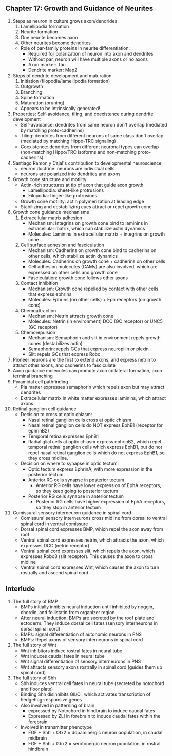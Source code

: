 
## Chapter 17: Growth and Guidance of Neurites

1. Steps as neuron in culture grows axon/dendrides
    1. Lamellipodia formation
    2. Neurite formation
    3. One neurite becomes axon
    4. Other neurites become dendrites
    - Role of par-family proteins in neurite differentiation:
        - Required for polarization of neuron into axon and dendrites
        - Without par, neuron will have multiple axons or no axons
        - Axon marker: Tau
        - Dendrite marker: Map2
2. Steps of dendrite development and maturation
    1. Initiation (filopodia/lamellipodia formation)
    2. Outgrowth
    3. Branching
    4. Spine formation
    5. Maturation (pruning)
    - Appears to be intrinsically generated!
3. Properties: Self-avoidance, tiling, and coexistence during dendrite development
    - Self-avoidance: dendrites from same neuron don't overlap (mediated by matching proto-cadherins)
    - Tiling: dendrites from different neurons of same class don't overlap (mediated by matching Hippo-TRC signaling)
    - Coexistence: dendrites from different neuronal types can overlap (non-matching Hippo/TRC isoforms and non-matching proto-cadherins)
4. Santiago Ramon y Cajal's contribution to developmental neuroscience
    - neuron doctrine: neurons are individual cells
    - neurons are polarized into dendrites and axons
5. Growth cone structure and motility
    - Actin-rich structures at tip of axon that guide axon growth
        - Lamellipodia: sheet-like protrusions
        - Filopodia: finger-like protrusions
    - Growth cone motility: actin polymerization at leading edge
    - Stabilizing and destabilizing cues attract or repel growth cone
6. Growth cone guidance mechanisms
    1. Extracellular matrix adhesion 
        - Mechanism: Integrins on growth cone bind to laminins in extracellular matrix, which can stabilize actin dynamics
        - Molecules: Laminins in extracellular matrix + integrins on growth cone
    2. Cell surface adhesion and fasciculation
        - Mechanism: Cadherins on growth cone bind to cadherins on other cells, which stabilize actin dynamics
        - Molecules: Cadherins on growth cone + cadherins on other cells
        - Cell adhesion molecules (CAMs) are also involved, which are expressed on other cells and growth cone
        - Fasciculation: growth cone follows other axons
    3. Contact inhibition
        - Mechanism: Growth cone repelled by contact with other cells that express ephrins
        - Molecules: Ephrins (on other cells) + Eph receptors (on growth cone)
    4. Chemoattraction
        - Mechanism: Netrin attracts growth cone
        - Molecules: Netrin (in environment) DCC (GC receptor) or UNC5 (GC receptor)
    5. Chemorepulsion
        - Mechanism: Semaphorin and slit in environment repels growth cones (destabilizes actin)
        - Semaphorin: repels GCs that express neuropilin or plexin
        - Slit: repels GCs that express Robo
7. Pioneer neurons are the first to extend axons, and express netrin to attract other axons, and cadherins to fasciculate
8. Axon guidance molecules can promote axon collateral formation, axon terminal branching
9. Pyramidal cell pathfinding
    - Pia matter expresses semaphorin which repels axon but may attract dendrites
    - Extracellular matrix in white matter expresses laminins, which attract axons
10. Retinal ganglion cell guidance
    - Decision to cross at optic chiasm:
        - Nasal retinal ganglion cells cross at optic chiasm
        - Nasal retinal ganglion cells do NOT express EphB1 (receptor for ephrinB2)
        - Temporal retina expresses EphB1
        - Radial glial cells at optic chiasm express ephrinB2, which repel temporal retinal ganglion cells which express EphB1, but do not repel nasal retinal ganglion cells which do not express EphB1, so they cross midline.
    - Decision on where to synapse in optic tectum:
        - Optic tectum express EphrinA, with more expression in the posterior tectum
        - Anterior RG cells synapse in posterior tectum
            - Anterior RG cells have lower expression of EphA receptors, so they keep going to posterior tectum
        - Posterior RG cells synapse in anterior tectum  
            - Posterior RG cells have higher expression of EphA receptors, so they stop in anterior tectum
11. Comissural sensory interneuron guidance in spinal cord
    - Comissural sensory interneurons cross midline from dorsal to ventral spinal cord in ventral comissure
    - Dorsal spinal cord expresses BMP, which repel the axon away from roof
    - Ventral spinal cord expresses netrin, which attracts the axon, which expresses DCC (netrin receptor)
    - Ventral spinal cord expresses slit, which repels the axon, which expresses Robo3 (slit receptor). This causes the axon to cross midline
    - Ventral spinal cord expresses Wnt, which causes the axon to turn rostrally and ascend spinal cord

## Interlude

1. The full story of BMP
    - BMPs initially inhibits neural induction until inhibited by noggin, chordin, and follistatin from organizer region
    - After neural induction, BMPs are secreted by the roof plate and ectoderm. They induce dorsal cell fates (sensory interneurons in dorsal spinal cord)
    - BMPs: signal differentiation of autonomic neurons in PNS
    - BMPs: Repel axons of sensory interneurons in spinal cord
2. The full story of Wnt
    - Wnt inhibitors induce rostral fates in neural tube
    - Wnt induces caudal fates in neural tube
    - Wnt signal differentiation of sensory interneurons in PNS
    - Wnt attracts sensory axons rostrally in spinal cord (guides them up spinal cord)
3. The full story of Shh
    - Shh induces ventral cell fates in neural tube (secreted by notochord and floor plate)
    - Binding Shh disinhibits Gli/Ci, which activates transcription of hedgehog-responsive genes
    - Also involved in patterning of brain
        - expressed by Notochord in hindbrain to induce caudal fates
        - Expressed by ZLI in forebrain to induce caudal fates within the forebrain
    - Involved in transmitter phenotype
        - FGF + Shh + Otx2 = dopaminergic neuron population, in caudal midbrain
        - FGF + Shh + Gbx2 = serotonergic neuron population, in rostral hindbrain
